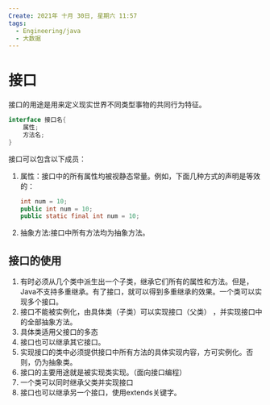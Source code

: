```yaml
---
Create: 2021年 十月 30日, 星期六 11:57
tags: 
  - Engineering/java
  - 大数据
---
```

# 接口

  接口的用途是用来定义现实世界不同类型事物的共同行为特征。

```java
interface 接口名{
    属性;
    方法名;
}
```

接口可以包含以下成员：

1. 属性：接口中的所有属性均被视静态常量。例如，下面几种方式的声明是等效的：

	```java
	int num = 10;
	public int num = 10;
	public static final int num = 10;
	```

2. 抽象方法:接口中所有方法均为抽象方法。



## 接口的使用

1. 有时必须从几个类中派生出一个子类，继承它们所有的属性和方法。但是，Java不支持多重继承。有了接口，就可以得到多重继承的效果。一个类可以实现多个接口。
2. 接口不能被实例化，由具体类（子类）可以实现接口（父类） ，并实现接口中的全部抽象方法。
3. 具体类适用父接口的多态
4. 接口也可以继承其它接口。
5. 实现接口的类中必须提供接口中所有方法的具体实现内容，方可实例化。否则，仍为抽象类。
6. 接口的主要用途就是被实现类实现。（面向接口编程）
7. 一个类可以同时继承父类并实现接口
8. 接口也可以继承另一个接口，使用extends关键字。




